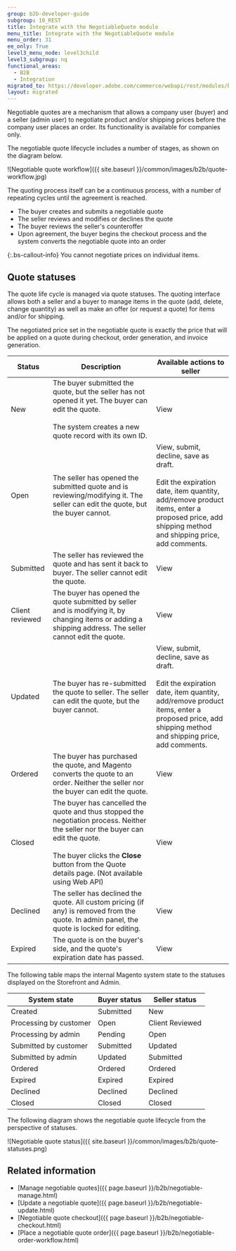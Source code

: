 ```yaml
---
group: b2b-developer-guide
subgroup: 10_REST
title: Integrate with the NegotiableQuote module
menu_title: Integrate with the NegotiableQuote module
menu_order: 31
ee_only: True
level3_menu_node: level3child
level3_subgroup: nq
functional_areas:
  - B2B
  - Integration
migrated_to: https://developer.adobe.com/commerce/webapi/rest/modules/b2b/negotiable-quote
layout: migrated
---
```


Negotiable quotes are a mechanism that allows a company user (buyer) and a seller (admin user) to negotiate product and/or shipping prices before the company user places an order. Its functionality is available for companies only.

The negotiable quote lifecycle includes a number of stages, as shown on the diagram below.

![Negotiable quote workflow]({{ site.baseurl }}/common/images/b2b/quote-workflow.jpg)

The quoting process itself can be a continuous process, with a number of repeating cycles until the agreement is reached.

*  The buyer creates and submits a negotiable quote
*  The seller reviews and modifies or declines the quote
*  The buyer reviews the seller's counteroffer
*  Upon agreement, the buyer begins the checkout process and the system converts the negotiable quote into an order

{:.bs-callout-info}
You cannot negotiate prices on individual items.

## Quote statuses

The quote life cycle is managed via quote statuses. The quoting interface allows both a seller and a buyer to manage items in the quote (add, delete, change quantity) as well as make an offer (or request a quote) for items and/or for shipping.

The negotiated price set in the negotiable quote is exactly the price that will be applied on a quote during checkout, order generation, and invoice generation.

Status | Description | Available actions to seller
--- | --- | ---
New | The buyer submitted the quote, but the seller has not opened it yet. The buyer can edit the quote. <br/><br/>The system creates a new quote record with its own ID. | View
Open | The seller has opened the submitted quote and is reviewing/modifying it. The seller can edit the quote, but the buyer cannot. | View, submit, decline, save as draft. <br/><br/>Edit the expiration date, item quantity, add/remove product items, enter a proposed price, add shipping method and shipping price, add comments.
Submitted | The seller has reviewed the quote and has sent it back to buyer. The seller cannot edit the quote. | View
Client reviewed | The buyer has opened the quote submitted by seller and is modifying it, by changing items or adding a shipping address. The seller cannot edit the quote. | View
Updated | The buyer has re-submitted the quote to seller. The seller can edit the quote, but the buyer cannot. | View, submit, decline, save as draft.<br/><br/>Edit the expiration date, item quantity, add/remove product items, enter a proposed price, add shipping method and shipping price, add comments.
Ordered | The buyer has purchased the quote, and Magento converts the quote to an order. Neither the seller nor the buyer can edit the quote. | View
Closed | The buyer has cancelled the quote and thus stopped the negotiation process. Neither the seller nor the buyer can edit the quote. <br/><br/>The buyer clicks the **Close** button from the Quote details page. (Not available using Web API) | View
Declined | The seller has declined the quote. All custom pricing (if any) is removed from the quote. In admin panel, the quote is locked for editing. | View
Expired | The quote is on the buyer's side, and the quote's expiration date has passed. | View

The following table maps the internal Magento system state to the statuses displayed on the Storefront and Admin.

System state | Buyer status | Seller status
--- | --- | ---
Created | Submitted | New
Processing by customer | Open | Client Reviewed
Processing by admin | Pending | Open
Submitted by customer | Submitted | Updated
Submitted by admin | Updated | Submitted
Ordered | Ordered | Ordered
Expired | Expired | Expired
Declined | Declined | Declined
Closed | Closed | Closed

The following diagram shows the negotiable quote lifecycle from the perspective of statuses.

![Negotiable quote status]({{ site.baseurl }}/common/images/b2b/quote-statuses.png)

## Related information

*  [Manage negotiable quotes]({{ page.baseurl }}/b2b/negotiable-manage.html)
*  [Update a negotiable quote]({{ page.baseurl }}/b2b/negotiable-update.html)
*  [Negotiable quote checkout]({{ page.baseurl }}/b2b/negotiable-checkout.html)
*  [Place a negotiable quote order]({{ page.baseurl }}/b2b/negotiable-order-workflow.html)
